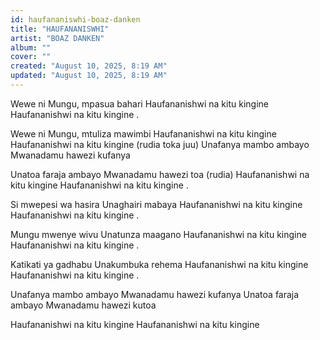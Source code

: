```yaml
---
id: haufananiswhi-boaz-danken
title: "HAUFANANISWHI"
artist: "BOAZ DANKEN"
album: ""
cover: ""
created: "August 10, 2025, 8:19 AM"
updated: "August 10, 2025, 8:19 AM"
---
```


Wewe ni Mungu, mpasua bahari 
Haufananishwi na kitu kingine 
Haufananishwi na kitu kingine   .

Wewe ni Mungu, mtuliza mawimbi 
Haufananishwi na kitu kingine 
Haufananishwi na kitu kingine 
(rudia toka juu)
Unafanya mambo ambayo 
Mwanadamu hawezi kufanya 

Unatoa faraja ambayo 
Mwanadamu hawezi toa 
(rudia)
Haufananishwi na kitu kingine 
Haufananishwi na kitu kingine   .

Si mwepesi wa hasira 
Unaghairi mabaya 
Haufananishwi na kitu kingine 
Haufananishwi na kitu kingine   .

Mungu mwenye wivu 
Unatunza maagano 
Haufananishwi na kitu kingine 
Haufananishwi na kitu kingine   .

Katikati ya gadhabu
Unakumbuka rehema 
Haufananishwi na kitu kingine 
Haufananishwi na kitu kingine   .

Unafanya mambo ambayo 
Mwanadamu hawezi kufanya 
Unatoa faraja ambayo 
Mwanadamu hawezi kutoa 

Haufananishwi na kitu kingine 
Haufananishwi na kitu kingine  